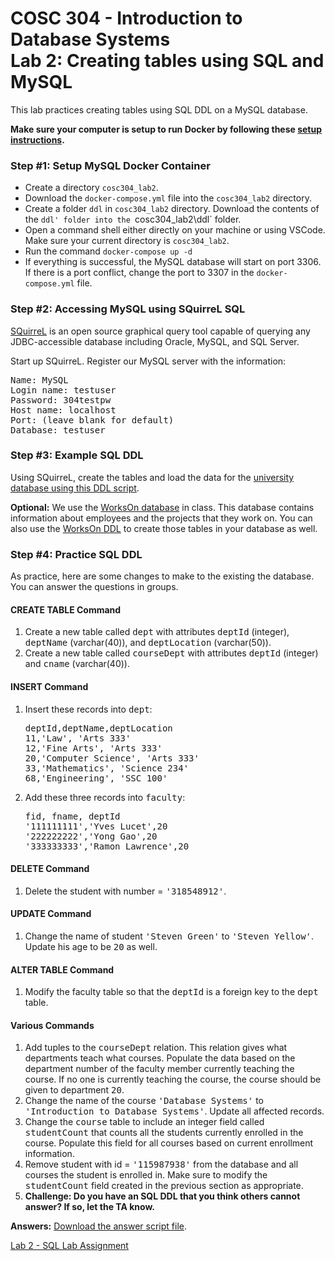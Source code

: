 # COSC 304 - Introduction to Database Systems<br>Lab 2: Creating tables using SQL and MySQL

This lab practices creating tables using SQL DDL on a MySQL database.

**Make sure your computer is setup to run Docker by following these [setup instructions](../setup).**

### Step #1: Setup MySQL Docker Container

 - Create a directory `cosc304_lab2`.
 - Download the `docker-compose.yml` file into the `cosc304_lab2` directory. 
 - Create a folder `ddl` in `cosc304_lab2` directory. Download the contents of the `ddl' folder into the `cosc304_lab2\ddl` folder.
 - Open a command shell either directly on your machine or using VSCode. Make sure your current directory is `cosc304_lab2`.
 - Run the command `docker-compose up -d`
 - If everything is successful, the MySQL database will start on port 3306. If there is a port conflict, change the port to 3307 in the `docker-compose.yml` file.

### Step #2: Accessing MySQL using SQuirreL SQL

[SQuirreL](http://squirrel-sql.sourceforge.net) is an open source graphical query tool capable of querying any JDBC-accessible database including Oracle, MySQL, and SQL Server.

Start up SQuirreL.  Register our MySQL server with the information: 

<pre>
Name: MySQL
Login name: testuser
Password: 304testpw
Host name: localhost
Port: (leave blank for default)
Database: testuser
</pre>

### Step #3: Example SQL DDL

Using SQuirreL, create the tables and load the data for the [university database using this DDL script](university_MySQL_DDL.txt).  

**Optional:** We use the [WorksOn database](http://people.ok.ubc.ca/rlawrenc/teaching/304/Notes/DB/MySQL_WorksOn_DDL.sql) in class.  This database contains information about employees and the projects that they work on. You can also use the [WorksOn DDL](http://people.ok.ubc.ca/rlawrenc/teaching/304/Notes/DB/MySQL_WorksOn_DDL.sql) to create those tables in your database as well.

### Step #4: Practice SQL DDL

As practice, here are some changes to make to the existing the database.  You can answer the questions in groups.

#### CREATE TABLE Command

<ol>
<li>Create a new table called <tt>dept</tt> with attributes <tt>deptId</tt> (integer), <tt>deptName</tt> (varchar(40)), and <tt>deptLocation</tt> (varchar(50)).</li>

<li>Create a new table called <tt>courseDept</tt> with attributes <tt>deptId</tt> (integer) and <tt>cname</tt> (varchar(40)).</li>
</ol>

#### INSERT Command

<ol>
<li>Insert these records into <tt>dept</tt>:
<pre>
deptId,deptName,deptLocation
11,'Law', 'Arts 333'
12,'Fine Arts', 'Arts 333'
20,'Computer Science', 'Arts 333'
33,'Mathematics', 'Science 234'
68,'Engineering', 'SSC 100'
</pre></li>

<li>Add these three records into <tt>faculty</tt>:
<pre>
fid, fname, deptId
'111111111','Yves Lucet',20
'222222222','Yong Gao',20
'333333333','Ramon Lawrence',20
</pre></li>
</ol>

#### DELETE Command

<ol>
<li>Delete the student with number = <tt>'318548912'</tt>.</li>
</ol>

#### UPDATE Command

<ol>
<li>Change the name of student <tt>'Steven Green'</tt> to <tt>'Steven Yellow'</tt>.  Update his age to be <tt>20</tt> as well.</li>
</ol>

#### ALTER TABLE Command

<ol>
<li>Modify the faculty table so that the <tt>deptId</tt> is a foreign key to the <tt>dept</tt> table.</li>
</ol>

#### Various Commands

<ol>
<li>Add tuples to the <tt>courseDept</tt> relation.  This relation gives what departments teach what courses.  Populate the data based on the department number of the faculty member currently teaching the course.  If no one is currently teaching the course, the course should be given to department <tt>20</tt>.</li>

<li>Change the name of the course <tt>'Database Systems'</tt> to <tt>'Introduction to Database Systems'</tt>.  Update all affected records.</li>

<li>Change the <tt>course</tt> table to include an integer field called <tt>studentCount</tt> that counts all the students currently enrolled in the course.  Populate this field for all courses based on current enrollment information.</li>

<li>Remove student with id = <tt>'115987938'</tt> from the database and all courses the student is enrolled in.  Make sure to modify the <tt>studentCount</tt> field created in the previous section as appropriate.</li>


<li><B>Challenge: Do you have an SQL DDL that you think others cannot answer?  If so, let the TA know.</B></li>

</ol>

**Answers:**  <a href="labAnswers_DDL.txt">Download the answer script file</a>.</p>

[Lab 2 - SQL Lab Assignment](assign/)

